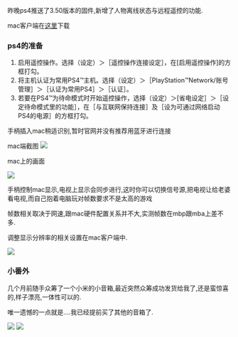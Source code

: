 昨晚ps4推送了3.50版本的固件,新增了人物离线状态与远程遥控的功能. 

mac客户端在[这里](https://remoteplay.dl.playstation.net/remoteplay/lang/jp/index.html)下载
### ps4的准备
1. 启用遥控操作。选择（设定）＞［遥控操作连接设定］，在[启用遥控操作]的方框打勾。
2. 将主机认证为常用PS4™主机。选择（设定）＞［PlayStation™Network/账号管理］＞［认证为常用PS4］＞［认证］。
3. 若要在PS4™为待命模式时开始遥控操作，选择（设定）＞[省电设定］＞［设定待命模式里的功能］，在［与互联网保持连接］及［设为可通过网络启动PS4的电源］的方框打勾。 

手柄插入mac稍适识别,暂时官网并没有推荐用蓝牙进行连接

mac端截图 
![](http://7xqjx7.com1.z0.glb.clouddn.com/image/IMG_3709.JPG?imageView2/2/h/400)

mac上的画面  

![](http://7xqjx7.com1.z0.glb.clouddn.com/image/IMG_3710.JPG?imageView2/2/h/400)

手柄控制mac显示,电视上显示会同步进行,这时你可以切换信号源,把电视让给老婆看电视,而自己抱着电脑玩对帧数要求不是太高的游戏  

帧数相关取决于网速,跟mac硬件配置关系并不大,实测帧数在mbp跟mba上差不多.  

调整显示分辨率的相关设置在mac客户端中.

![](http://7xqjx7.com1.z0.glb.clouddn.com/image/IMG_3694.JPG?imageView2/2/h/400)


### 小番外 

几个月前随手众筹了一个小米的小音箱,最近突然众筹成功发货给我了,还是蛮惊喜的,样子漂亮,一体性可以的. 

唯一遗憾的一点就是....我已经提前买了其他的音箱了. 

![](http://7xqjx7.com1.z0.glb.clouddn.com/image/IMG_3706.JPG?imageView2/2/h/400)
![](http://7xqjx7.com1.z0.glb.clouddn.com/image/IMG_3704.JPG?imageView2/2/h/400)